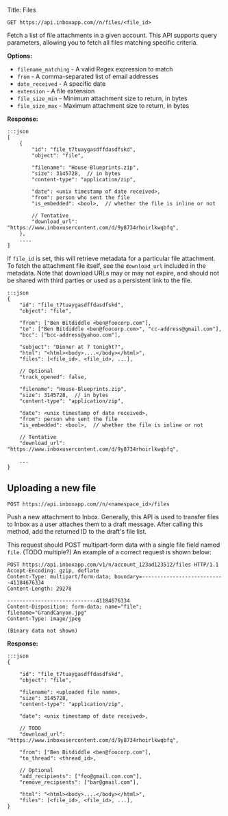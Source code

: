 Title: Files


    GET https://api.inboxapp.com//n/files/<file_id>

Fetch a list of file attachments in a given account. This API supports query parameters, allowing you to fetch all files matching specific criteria.

**Options:**

* `filename_matching` - A valid Regex expression to match
* `from` - A comma-separated list of email addresses
* `date_received` - A specific date
* `extension` - A file extension
* `file_size_min` - Minimum attachment size to return, in bytes
* `file_size_max` - Maximum attachment size to return, in bytes

**Response:**

```
:::json
[
    {
        "id": "file_t7tuaygasdffdasdfskd",
        "object": "file",
        
        "filename": "House-Blueprints.zip",
        "size": 3145728,  // in bytes
        "content-type": "application/zip",
        
        "date": <unix timestamp of date received>,
        "from": person who sent the file
        "is_embedded": <bool>,  // whether the file is inline or not
    
        // Tentative
        "download_url": "https://www.inboxusercontent.com/d/9y8734rhoirlkwqbfq",
    },
    ....
]
```

If `file_id` is set, this will retrieve metadata for a particular file attachment. To fetch the attachment file itself, see the `download_url` included in the metadata. Note that download URLs may or may not expire, and should not be shared with third parties or used as a persistent link to the file.


```
:::json
{
    "id": "file_t7tuaygasdffdasdfskd",
    "object": "file",

    "from": ["Ben Bitdiddle <ben@foocorp.com"],
    "to": ["Ben Bitdiddle <ben@foocorp.com>", "cc-address@gmail.com"],
    "bcc": ["bcc-address@yahoo.com"],

    "subject": "Dinner at 7 tonight?",
    "html": "<html><body>....</body></html>",
    "files": [<file_id>, <file_id>, ...],

    // Optional
    "track_opened": false,
    
    "filename": "House-Blueprints.zip",
    "size": 3145728,  // in bytes
    "content-type": "application/zip",
    
    "date": <unix timestamp of date received>,
    "from": person who sent the file
    "is_embedded": <bool>,  // whether the file is inline or not

    // Tentative
    "download_url": "https://www.inboxusercontent.com/d/9y8734rhoirlkwqbfq",

    ...
}
```

## Uploading a new file

    POST https://api.inboxapp.com//n/<namespace_id>/files

Push a new attachment to Inbox. Generally, this API is used to transfer files to Inbox as a user attaches them to a draft message. After calling this method, add the returned ID to the draft's file list. 

This request should POST multipart-form data with a single file field named `file`. (TODO multiple?) An example of a correct request is shown below:

    POST https://api.inboxapp.com/v1/n/account_123ad123512/files HTTP/1.1
    Accept-Encoding: gzip, deflate
    Content-Type: multipart/form-data; boundary=---------------------------41184676334
    Content-Length: 29278
    
    -----------------------------41184676334
    Content-Disposition: form-data; name="file"; filename="GrandCanyon.jpg"
    Content-Type: image/jpeg
    
    (Binary data not shown)


**Response:**

```
:::json
{

    "id": "file_t7tuaygasdffdasdfskd",
    "object": "file",
    
    "filename": <uploaded file name>,
    "size": 3145728,
    "content-type": "application/zip",
    
    "date": <unix timestamp of date received>,

    // TODO
    "download_url": "https://www.inboxusercontent.com/d/9y8734rhoirlkwqbfq",

    "from": ["Ben Bitdiddle <ben@foocorp.com"],
    "to_thread": <thread_id>,

    // Optional
    "add_recipients": ["foo@gmail.com.com"],
    "remove_recipients": ["bar@gmail.com"],

    "html": "<html><body>....</body></html>",
    "files": [<file_id>, <file_id>, ...],
}
```